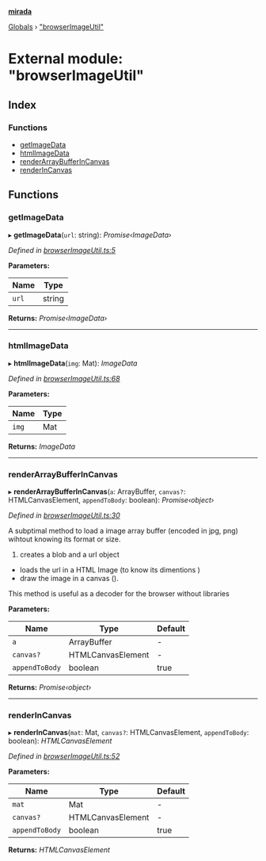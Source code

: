**[mirada](../README.md)**

[Globals](../README.md) › ["browserImageUtil"](_browserimageutil_.md)

# External module: "browserImageUtil"

## Index

### Functions

* [getImageData](_browserimageutil_.md#getimagedata)
* [htmlImageData](_browserimageutil_.md#htmlimagedata)
* [renderArrayBufferInCanvas](_browserimageutil_.md#renderarraybufferincanvas)
* [renderInCanvas](_browserimageutil_.md#renderincanvas)

## Functions

###  getImageData

▸ **getImageData**(`url`: string): *Promise‹ImageData›*

*Defined in [browserImageUtil.ts:5](https://github.com/cancerberoSgx/mirada/blob/0e72f4f/mirada/src/browserImageUtil.ts#L5)*

**Parameters:**

Name | Type |
------ | ------ |
`url` | string |

**Returns:** *Promise‹ImageData›*

___

###  htmlImageData

▸ **htmlImageData**(`img`: Mat): *ImageData*

*Defined in [browserImageUtil.ts:68](https://github.com/cancerberoSgx/mirada/blob/0e72f4f/mirada/src/browserImageUtil.ts#L68)*

**Parameters:**

Name | Type |
------ | ------ |
`img` | Mat |

**Returns:** *ImageData*

___

###  renderArrayBufferInCanvas

▸ **renderArrayBufferInCanvas**(`a`: ArrayBuffer, `canvas?`: HTMLCanvasElement, `appendToBody`: boolean): *Promise‹object›*

*Defined in [browserImageUtil.ts:30](https://github.com/cancerberoSgx/mirada/blob/0e72f4f/mirada/src/browserImageUtil.ts#L30)*

A subptimal method to load a image array buffer (encoded in jpg, png) wihtout knowing its format or size.
1) creates a blob and a url object
* loads the url in a HTML Image (to know its dimentions )
* draw the image in a canvas ().

This method is useful as a decoder for the browser without libraries

**Parameters:**

Name | Type | Default |
------ | ------ | ------ |
`a` | ArrayBuffer | - |
`canvas?` | HTMLCanvasElement | - |
`appendToBody` | boolean | true |

**Returns:** *Promise‹object›*

___

###  renderInCanvas

▸ **renderInCanvas**(`mat`: Mat, `canvas?`: HTMLCanvasElement, `appendToBody`: boolean): *HTMLCanvasElement*

*Defined in [browserImageUtil.ts:52](https://github.com/cancerberoSgx/mirada/blob/0e72f4f/mirada/src/browserImageUtil.ts#L52)*

**Parameters:**

Name | Type | Default |
------ | ------ | ------ |
`mat` | Mat | - |
`canvas?` | HTMLCanvasElement | - |
`appendToBody` | boolean | true |

**Returns:** *HTMLCanvasElement*